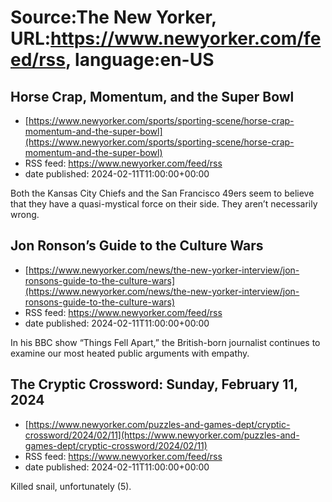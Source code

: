 # Source:The New Yorker, URL:https://www.newyorker.com/feed/rss, language:en-US

## Horse Crap, Momentum, and the Super Bowl
 - [https://www.newyorker.com/sports/sporting-scene/horse-crap-momentum-and-the-super-bowl](https://www.newyorker.com/sports/sporting-scene/horse-crap-momentum-and-the-super-bowl)
 - RSS feed: https://www.newyorker.com/feed/rss
 - date published: 2024-02-11T11:00:00+00:00

Both the Kansas City Chiefs and the San Francisco 49ers seem to believe that they have a quasi-mystical force on their side. They aren’t necessarily wrong.

## Jon Ronson’s Guide to the Culture Wars
 - [https://www.newyorker.com/news/the-new-yorker-interview/jon-ronsons-guide-to-the-culture-wars](https://www.newyorker.com/news/the-new-yorker-interview/jon-ronsons-guide-to-the-culture-wars)
 - RSS feed: https://www.newyorker.com/feed/rss
 - date published: 2024-02-11T11:00:00+00:00

In his BBC show “Things Fell Apart,” the British-born journalist continues to examine our most heated public arguments with empathy.

## The Cryptic Crossword: Sunday, February 11, 2024
 - [https://www.newyorker.com/puzzles-and-games-dept/cryptic-crossword/2024/02/11](https://www.newyorker.com/puzzles-and-games-dept/cryptic-crossword/2024/02/11)
 - RSS feed: https://www.newyorker.com/feed/rss
 - date published: 2024-02-11T11:00:00+00:00

Killed snail, unfortunately (5).

